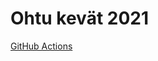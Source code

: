 # Ohtu kevät 2021

[GitHub Actions](https://github.com/ElectricShakuhachi/ohtu-2022-viikko1/workflows/CI/badge.svg)

